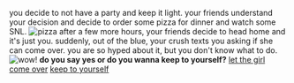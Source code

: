 you decide to not have a party and keep it light. your friends understand your decision and decide to order some pizza for dinner and watch some SNL.
![pizza](https://i.redd.it/r39esyolqzyz.jpg)
after a few more hours, your friends decide to head home and it's just you. suddenly, out of the blue, your crush texts you asking if she can come over. you are so hyped about it, but you don't know what to do.
![wow!](https://i.pinimg.com/originals/ba/9d/70/ba9d70171199bab14dcddbd3c66f0215.gif)
**do you say yes or do you wanna keep to yourself?**
[let the girl come over](../hangout/hangout.md)
[keep to yourself](../alone/alone.md)